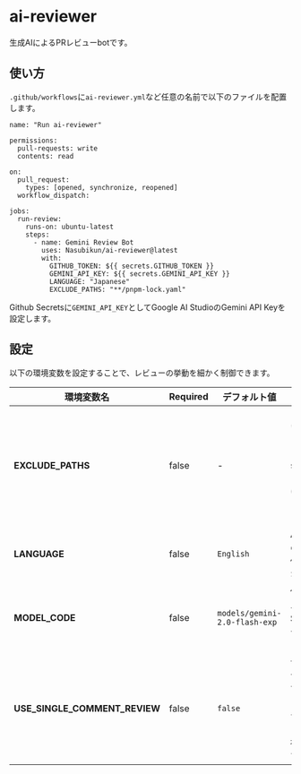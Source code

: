# ai-reviewer

生成AIによるPRレビューbotです。

## 使い方

`.github/workflows`に`ai-reviewer.yml`など任意の名前で以下のファイルを配置します。
```
name: "Run ai-reviewer"

permissions:
  pull-requests: write
  contents: read

on:
  pull_request:
    types: [opened, synchronize, reopened]
  workflow_dispatch:

jobs:
  run-review:
    runs-on: ubuntu-latest
    steps:
      - name: Gemini Review Bot
        uses: Nasubikun/ai-reviewer@latest
        with:
          GITHUB_TOKEN: ${{ secrets.GITHUB_TOKEN }}
          GEMINI_API_KEY: ${{ secrets.GEMINI_API_KEY }}
          LANGUAGE: "Japanese"
          EXCLUDE_PATHS: "**/pnpm-lock.yaml"
```
Github Secretsに`GEMINI_API_KEY`としてGoogle AI StudioのGemini API Keyを設定します。

## 設定

以下の環境変数を設定することで、レビューの挙動を細かく制御できます。

| 環境変数名               | Required      | デフォルト値                      | 説明                                                                                                                                                           |
|--------------------------|------------|----------------------------------|--------------------------------------------------------------------------------------------------------------------------------------------------------------|
| **EXCLUDE_PATHS**        | false       | -                                | レビューから除外したいファイルパスやディレクトリをカンマ区切りで指定します。例: `src/vendor,**/dist/*`<br>ここで指定されたパスに該当するファイルはレビューの対象外となります。                                    |
| **LANGUAGE**             | false       | `English`                        | AIが生成するコメントの言語を指定します。例: `Japanese`, `English`など。                                                                                                          |                                                                                       |
| **MODEL_CODE**           | false       | `models/gemini-2.0-flash-exp`    | 使用するGeminiモデルの指定です。AI Studioで利用できるモデルコードを設定してください。                                                                                             |
| **USE_SINGLE_COMMENT_REVIEW** | false | `false`                          | `true`に設定すると、1つのコメントにまとめてレビュー結果を投稿します。<br>`false`の場合は差分にコメントをつける形で複数に分けて投稿します。                                                              |